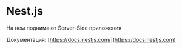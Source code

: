 # Nest.js

На нем поднимают Server-Side приложения

Документация: [https://docs.nestjs.com/](https://docs.nestjs.com)

